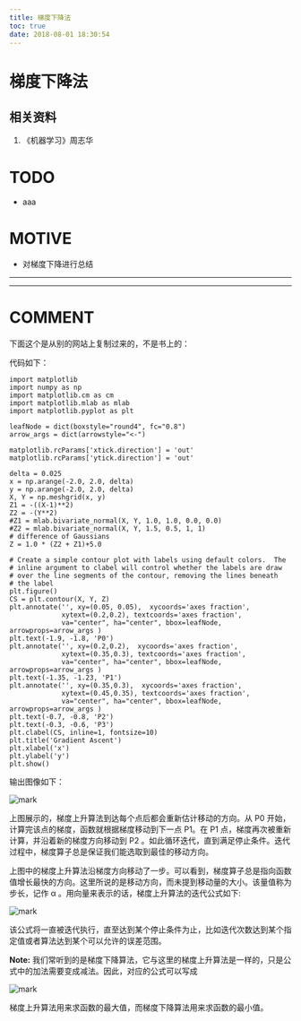```yaml
---
title: 梯度下降法
toc: true
date: 2018-08-01 18:30:54
---
```

# 梯度下降法


## 相关资料






  1. 《机器学习》周志华




# TODO






  * aaa




# MOTIVE






  * 对梯度下降进行总结





* * *















* * *





# COMMENT


下面这个是从别的网站上复制过来的，不是书上的：

代码如下：


    import matplotlib
    import numpy as np
    import matplotlib.cm as cm
    import matplotlib.mlab as mlab
    import matplotlib.pyplot as plt

    leafNode = dict(boxstyle="round4", fc="0.8")
    arrow_args = dict(arrowstyle="<-")

    matplotlib.rcParams['xtick.direction'] = 'out'
    matplotlib.rcParams['ytick.direction'] = 'out'

    delta = 0.025
    x = np.arange(-2.0, 2.0, delta)
    y = np.arange(-2.0, 2.0, delta)
    X, Y = np.meshgrid(x, y)
    Z1 = -((X-1)**2)
    Z2 = -(Y**2)
    #Z1 = mlab.bivariate_normal(X, Y, 1.0, 1.0, 0.0, 0.0)
    #Z2 = mlab.bivariate_normal(X, Y, 1.5, 0.5, 1, 1)
    # difference of Gaussians
    Z = 1.0 * (Z2 + Z1)+5.0

    # Create a simple contour plot with labels using default colors.  The
    # inline argument to clabel will control whether the labels are draw
    # over the line segments of the contour, removing the lines beneath
    # the label
    plt.figure()
    CS = plt.contour(X, Y, Z)
    plt.annotate('', xy=(0.05, 0.05),  xycoords='axes fraction',
                 xytext=(0.2,0.2), textcoords='axes fraction',
                 va="center", ha="center", bbox=leafNode, arrowprops=arrow_args )
    plt.text(-1.9, -1.8, 'P0')
    plt.annotate('', xy=(0.2,0.2),  xycoords='axes fraction',
                 xytext=(0.35,0.3), textcoords='axes fraction',
                 va="center", ha="center", bbox=leafNode, arrowprops=arrow_args )
    plt.text(-1.35, -1.23, 'P1')
    plt.annotate('', xy=(0.35,0.3),  xycoords='axes fraction',
                 xytext=(0.45,0.35), textcoords='axes fraction',
                 va="center", ha="center", bbox=leafNode, arrowprops=arrow_args )
    plt.text(-0.7, -0.8, 'P2')
    plt.text(-0.3, -0.6, 'P3')
    plt.clabel(CS, inline=1, fontsize=10)
    plt.title('Gradient Ascent')
    plt.xlabel('x')
    plt.ylabel('y')
    plt.show()


输出图像如下：


![mark](http://pacdb2bfr.bkt.clouddn.com/blog/image/180728/i44BCaJjhC.png?imageslim)

上图展示的，梯度上升算法到达每个点后都会重新估计移动的方向。从 P0 开始，计算完该点的梯度，函数就根据梯度移动到下一点 P1。在 P1 点，梯度再次被重新计算，并沿着新的梯度方向移动到 P2 。如此循环迭代，直到满足停止条件。迭代过程中，梯度算子总是保证我们能选取到最佳的移动方向。

上图中的梯度上升算法沿梯度方向移动了一步。可以看到，梯度算子总是指向函数值增长最快的方向。这里所说的是移动方向，而未提到移动量的大小。该量值称为步长，记作 α 。用向量来表示的话，梯度上升算法的迭代公式如下:


![mark](http://pacdb2bfr.bkt.clouddn.com/blog/image/180728/0kbdH3b3GI.png?imageslim)

该公式将一直被迭代执行，直至达到某个停止条件为止，比如迭代次数达到某个指定值或者算法达到某个可以允许的误差范围。

**Note:** 我们常听到的是梯度下降算法，它与这里的梯度上升算法是一样的，只是公式中的加法需要变成减法。因此，对应的公式可以写成


![mark](http://pacdb2bfr.bkt.clouddn.com/blog/image/180728/4cIIbl7HIj.png?imageslim)

梯度上升算法用来求函数的最大值，而梯度下降算法用来求函数的最小值。
